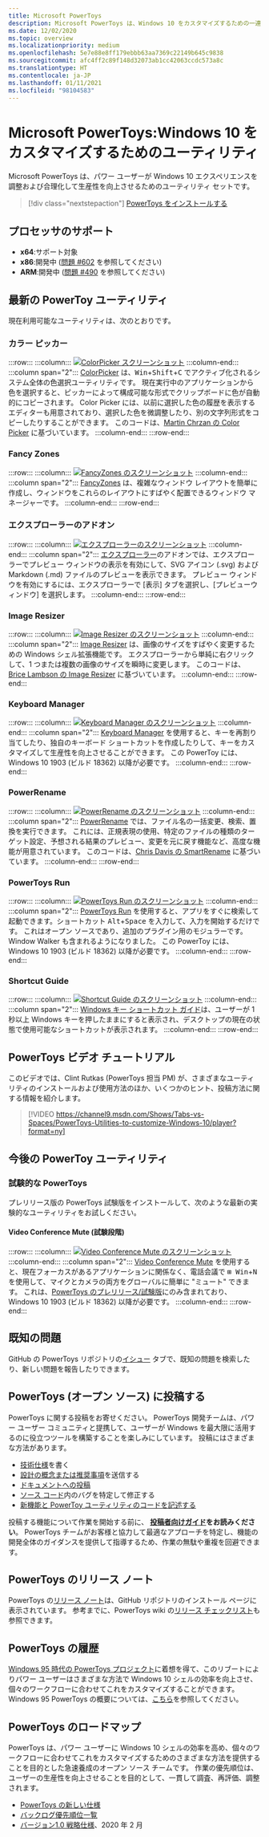 ```yaml
---
title: Microsoft PowerToys
description: Microsoft PowerToys は、Windows 10 をカスタマイズするための一連のユーティリティです。 ユーティリティには、ColorPicker (任意の場所をクリックして色の値を取得)、FancyZones (ウィンドウをグリッド レイアウトに配置するためのショートカット)、エクスプローラーのアドオン (SVG または Markdown ファイルをプレビュー)、Image Resizer (1 つまたは複数の画像を右クリックで簡単にサイズ変更)、Keyboard Manager (キーの再割り当てまたは独自のショートカットを作成)、PowerRename (検索と置換を使用した一括名前変更)、PowerToys Run (Alt + Space でアプリを再起動)、ショートカット ガイドなどが含まれています。
ms.date: 12/02/2020
ms.topic: overview
ms.localizationpriority: medium
ms.openlocfilehash: 5e7e88e8ff179ebbb63aa7369c22149b645c9838
ms.sourcegitcommit: afc4ff2c89f148d32073ab1cc42063ccdc573a8c
ms.translationtype: HT
ms.contentlocale: ja-JP
ms.lasthandoff: 01/11/2021
ms.locfileid: "98104583"
---
```

# <a name="microsoft-powertoys-utilities-to-customize-windows-10"></a>Microsoft PowerToys:Windows 10 をカスタマイズするためのユーティリティ

Microsoft PowerToys は、パワー ユーザーが Windows 10 エクスペリエンスを調整および合理化して生産性を向上させるためのユーティリティ セットです。

> [!div class="nextstepaction"]
> [PowerToys をインストールする](install.md)

## <a name="processor-support"></a>プロセッサのサポート

- **x64**:サポート対象
- **x86**:開発中 ([問題 #602](https://github.com/microsoft/PowerToys/issues/602) を参照してください)
- **ARM**:開発中 ([問題 #490](https://github.com/microsoft/PowerToys/issues/490) を参照してください)

## <a name="current-powertoy-utilities"></a>最新の PowerToy ユーティリティ

現在利用可能なユーティリティは、次のとおりです。

### <a name="color-picker"></a>カラー ピッカー

:::row:::
    :::column:::
        [![ColorPicker スクリーンショット](../images/pt-color-picker.png)](color-picker.md)
    :::column-end:::
    :::column span="2":::
        [ColorPicker](color-picker.md) は、<kbd>Win</kbd>+<kbd>Shift</kbd>+<kbd>C</kbd> でアクティブ化されるシステム全体の色選択ユーティリティです。 現在実行中のアプリケーションから色を選択すると、ピッカーによって構成可能な形式でクリップボードに色が自動的にコピーされます。 Color Picker には、以前に選択した色の履歴を表示するエディターも用意されており、選択した色を微調整したり、別の文字列形式をコピーしたりすることができます。 このコードは、[Martin Chrzan の Color Picker](https://github.com/martinchrzan/ColorPicker) に基づいています。
    :::column-end:::
:::row-end:::

### <a name="fancy-zones"></a>Fancy Zones

:::row:::
    :::column:::
        [![FancyZones のスクリーンショット](../images/pt-fancy-zones.png)](fancyzones.md)
    :::column-end:::
    :::column span="2":::
        [FancyZones](fancyzones.md) は、複雑なウィンドウ レイアウトを簡単に作成し、ウィンドウをこれらのレイアウトにすばやく配置できるウィンドウ マネージャーです。
    :::column-end:::
:::row-end:::

### <a name="file-explorer-add-ons"></a>エクスプローラーのアドオン

:::row:::
    :::column:::
        [![エクスプローラーのスクリーンショット](../images/pt-file-explorer.png)](file-explorer.md)
    :::column-end:::
    :::column span="2":::
        [エクスプローラー](file-explorer.md)のアドオンでは、エクスプローラーでプレビュー ウィンドウの表示を有効にして、SVG アイコン (.svg) および Markdown (.md) ファイルのプレビューを表示できます。 プレビュー ウィンドウを有効にするには、エクスプローラーで [表示] タブを選択し、[プレビューウィンドウ] を選択します。
    :::column-end:::
:::row-end:::

### <a name="image-resizer"></a>Image Resizer

:::row:::
    :::column:::
        [![Image Resizer のスクリーンショット](../images/pt-image-resizer.png)](image-resizer.md)
    :::column-end:::
    :::column span="2":::
        [Image Resizer](image-resizer.md) は、画像のサイズをすばやく変更するための Windows シェル拡張機能です。  エクスプローラーから単純に右クリックして、1 つまたは複数の画像のサイズを瞬時に変更します。 このコードは、[Brice Lambson の Image Resizer](https://github.com/bricelam/ImageResizer) に基づいています。
    :::column-end:::
:::row-end:::

### <a name="keyboard-manager"></a>Keyboard Manager

:::row:::
    :::column:::
        [![Keyboard Manager のスクリーンショット](../images/pt-keyboard-manager.png)](keyboard-manager.md)
    :::column-end:::
    :::column span="2":::
        [Keyboard Manager](keyboard-manager.md) を使用すると、キーを再割り当てしたり、独自のキーボード ショートカットを作成したりして、キーをカスタマイズして生産性を向上させることができます。 この PowerToy には、Windows 10 1903 (ビルド 18362) 以降が必要です。
    :::column-end:::
:::row-end:::

### <a name="powerrename"></a>PowerRename

:::row:::
    :::column:::
        [![PowerRename のスクリーンショット](../images/pt-rename.png)](powerrename.md)
    :::column-end:::
    :::column span="2":::
        [PowerRename](powerrename.md) では、ファイル名の一括変更、検索、置換を実行できます。 これには、正規表現の使用、特定のファイルの種類のターゲット設定、予想される結果のプレビュー、変更を元に戻す機能など、高度な機能が用意されています。 このコードは、[Chris Davis の SmartRename](https://github.com/chrdavis/SmartRename) に基づいています。
    :::column-end:::
:::row-end:::

### <a name="powertoys-run"></a>PowerToys Run

:::row:::
    :::column:::
        [![PowerToys Run のスクリーンショット](../images/pt-run.png)](run.md)
    :::column-end:::
    :::column span="2":::
        [PowerToys Run](run.md) を使用すると、アプリをすぐに検索して起動できます。ショートカット <kbd>Alt</kbd>+<kbd>Space</kbd> を入力して、入力を開始するだけです。 これはオープン ソースであり、追加のプラグイン用のモジュラーです。 Window Walker も含まれるようになりました。 この PowerToy には、Windows 10 1903 (ビルド 18362) 以降が必要です。
    :::column-end:::
:::row-end:::

### <a name="shortcut-guide"></a>Shortcut Guide

:::row:::
    :::column:::
        [![Shortcut Guide のスクリーンショット](../images/pt-shortcut-guide.png)](shortcut-guide.md)
    :::column-end:::
    :::column span="2":::
        [Windows キー ショートカット ガイド](shortcut-guide.md)は、ユーザーが 1 秒以上 Windows キーを押したままにすると表示され、デスクトップの現在の状態で使用可能なショートカットが表示されます。
    :::column-end:::
:::row-end:::

## <a name="powertoys-video-walk-through"></a>PowerToys ビデオ チュートリアル

このビデオでは、Clint Rutkas (PowerToys 担当 PM) が、さまざまなユーティリティのインストールおよび使用方法のほか、いくつかのヒント、投稿方法に関する情報を紹介します。

> [!VIDEO https://channel9.msdn.com/Shows/Tabs-vs-Spaces/PowerToys-Utilities-to-customize-Windows-10/player?format=ny]

## <a name="future-powertoy-utilities"></a>今後の PowerToy ユーティリティ

### <a name="experimental-powertoys"></a>試験的な PowerToys

プレリリース版の PowerToys 試験版をインストールして、次のような最新の実験的なユーティリティをお試しください。

#### <a name="video-conference-mute-experimental"></a>Video Conference Mute (試験段階)

:::row:::
    :::column:::
        [![Video Conference Mute のスクリーンショット](../images/pt-video-conference-mute.png)](video-conference-mute.md)
    :::column-end:::
    :::column span="2":::
        [Video Conference Mute](video-conference-mute.md) を使用すると、現在フォーカスがあるアプリケーションに関係なく、電話会議で <kbd>⊞ Win</kbd>+<kbd>N</kbd> を使用して、マイクとカメラの両方をグローバルに簡単に "ミュート" できます。 これは、[PowerToys のプレリリース/試験版](https://github.com/microsoft/PowerToys/releases/)にのみ含まれており、Windows 10 1903 (ビルド 18362) 以降が必要です。
    :::column-end:::
:::row-end:::

## <a name="known-issues"></a>既知の問題

GitHub の PowerToys リポジトリの[イシュー](https://github.com/microsoft/PowerToys/issues) タブで、既知の問題を検索したり、新しい問題を報告したりできます。

## <a name="contribute-to-powertoys-open-source"></a>PowerToys (オープン ソース) に投稿する

PowerToys に関する投稿をお寄せください。 PowerToys 開発チームは、パワー ユーザー コミュニティと提携して、ユーザーが Windows を最大限に活用するのに役立つツールを構築することを楽しみにしています。 投稿にはさまざまな方法があります。

- [技術仕様](https://codeburst.io/on-writing-tech-specs-6404c9791159)を書く
- [設計の概念または推奨事項](https://www.microsoft.com/design/inclusive/)を送信する
- [ドキュメントへの投稿](/contribute/)
- [ソース コード](https://github.com/microsoft/PowerToys/tree/master/src)内のバグを特定して修正する
- [新機能と PowerToy ユーティリティのコードを記述する](https://github.com/microsoft/PowerToys/tree/master/doc/devdocs)

投稿する機能について作業を開始する前に、 **[投稿者向けガイド](https://github.com/microsoft/PowerToys/blob/master/CONTRIBUTING.md)をお読みください**。 PowerToys チームがお客様と協力して最適なアプローチを特定し、機能の開発全体のガイダンスを提供して指導するため、作業の無駄や重複を回避できます。

## <a name="powertoys-release-notes"></a>PowerToys のリリース ノート

PowerToys の[リリース ノート](https://github.com/microsoft/PowerToys/releases/)は、GitHub リポジトリのインストール ページに表示されています。 参考までに、PowerToys wiki の[リリース チェックリスト](https://github.com/microsoft/PowerToys/wiki/Release-check-list)も参照できます。

## <a name="powertoys-history"></a>PowerToys の履歴

[Windows 95 時代の PowerToys プロジェクト](https://en.wikipedia.org/wiki/Microsoft_PowerToys)に着想を得て、このリブートによりパワー ユーザーはさまざまな方法で Windows 10 シェルの効率を向上させ、個々のワークフローに合わせてこれをカスタマイズすることができます。  Windows 95 PowerToys の概要については、[こちら](https://socket3.wordpress.com/2016/10/22/using-windows-95-powertoys/)を参照してください。

## <a name="powertoys-roadmap"></a>PowerToys のロードマップ

PowerToys は、パワー ユーザーに Windows 10 シェルの効率を高め、個々のワークフローに合わせてこれをカスタマイズするためのさまざまな方法を提供することを目的とした急速養成のオープン ソース チームです。 作業の優先順位は、ユーザーの生産性を向上させることを目的として、一貫して調査、再評価、調整されます。

- [PowerToys の新しい仕様](https://github.com/microsoft/PowerToys/wiki/Specs)
- [バックログ優先順位一覧](https://github.com/microsoft/PowerToys/wiki/Roadmap#backlog-priority-list-in-order)
- [バージョン1.0 戦略仕様](https://github.com/microsoft/PowerToys/wiki/Version-1.0-Strategy)、2020 年 2 月